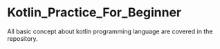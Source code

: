 # Kotlin_Practice_For_Beginner
All basic concept about kotlin programming language are covered in the repository.
